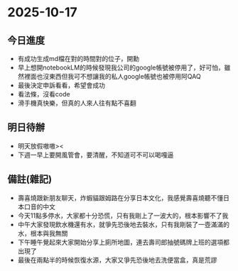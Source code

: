 # 2025-10-17

## 今日進度
- 有成功生成md檔在對的時間對的位子，開勳
- 早上想開notebookLM的時候發現我公司的google帳號被停用了，好可怕，雖然裡面也沒東西但我可不想讓我的私人google帳號也被停用阿QAQ
- 最後決定申訴看看，希望會成功
- 看法條，沒看code
- 滑手機真快樂，但真的人來人往有點不喜翻

## 明日待辦
- 明天放假嗷嗷><
- 下週一早上要開風管會，要清醒，不知道可不可以喝嘎逼

## 備註(雜記)

- 壽喜燒跟新朋友聊天，炸蝦貓跟姆路在分享日本文化，我感覺壽喜燒聽不懂日本口音的中文
- 今天11點多停水，大家都十分恐慌，只有我剛上了一波大的，根本影響不了我
- 中午大家發現飲水機還有水，就爭先恐後地去裝水，只有我剛裝了一壺滿滿的水，根本與我無關
- 下午睡午覺起來大家開始分享上廁所地圖，連去壽司郎抽號碼牌上班的選項都出現了
- 最後在兩點半的時候恢復水源，大家又爭先恐後地去洗便當盒，真是荒謬


